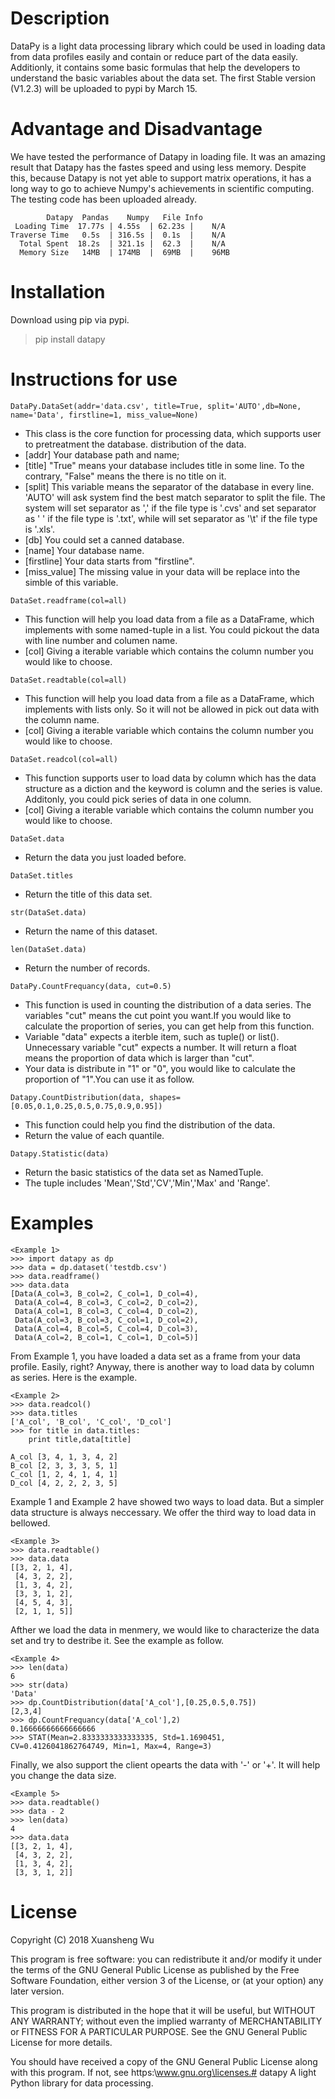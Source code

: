 Description
========================================================
DataPy is a light data processing library which could
be used in loading data from data profiles easily and 
contain or reduce part of the data easily. Additionly,
it contains some basic formulas that help the developers
to understand the basic variables about the data set.
The first Stable version (V1.2.3) will be uploaded to 
pypi by March 15.

Advantage and Disadvantage
========================================================
We have tested the performance of Datapy in loading file.
It was an amazing result that Datapy has the fastes speed and using less memory.
Despite this, because Datapy is not yet able to support matrix operations, it has a long way to go to achieve Numpy's achievements in scientific computing. The testing code has been uploaded already.

       		Datapy	Pandas    Numpy   File Info
	 Loading Time  17.77s | 4.55s  | 62.23s |    N/A
	Traverse Time   0.5s  | 316.5s |  0.1s  |    N/A
 	  Total Spent  18.2s  | 321.1s |  62.3  |    N/A
 	  Memory Size   14MB  | 174MB  |  69MB  |    96MB

Installation
========================================================
Download using pip via pypi.
> pip install datapy

Instructions for use
========================================================
```
DataPy.DataSet(addr='data.csv', title=True, split='AUTO',db=None, name='Data', firstline=1, miss_value=None)
```
- This class is the core function for processing data, which supports user to pretreatment the database.
distribution of the data.
- [addr] Your database path and name;
- [title] "True" means your database includes title in some line. To the contrary, "False" means the there is no title on it.
- [split] This variable means the separator of the database in every line. 'AUTO' will ask system find the best match separator to split the file. The system will set separator as ',' if the file type is '.cvs' and set separator as ' ' if the file type is '.txt', while will set separator as '\t' if the file type is '.xls'.
- [db] You could set a canned database.
- [name] Your database name.
- [firstline] Your data starts from "firstline".
- [miss_value] The missing value in your data will be replace into the simble of this variable.

```
DataSet.readframe(col=all)
```
- This function will help you load data from a file as a DataFrame, which implements with some named-tuple in a list. You could pickout the  data with line number and columen name.
- [col] Giving a iterable variable which contains the column number you would like to choose.

```
DataSet.readtable(col=all)
```
- This function will help you load data from a file as a DataFrame, which implements with lists only. So it will not be allowed in pick out data with the column name.
- [col] Giving a iterable variable which contains the column number you would like to choose.

```
DataSet.readcol(col=all)
```
- This function supports user to load data by column which has the data structure as a diction and the keyword is column and the series is value. Additonly, you could pick series of  data in one column.
- [col] Giving a iterable variable which contains the column number you would like to choose.

```
DataSet.data
```
- Return the data you just loaded before.

```
DataSet.titles
```
- Return the title of this data set.

```
str(DataSet.data)
```
- Return the name of this dataset.

```
len(DataSet.data)
```
- Return the number of records.

```
DataPy.CountFrequancy(data, cut=0.5)
```
- This function is used in counting the distribution of a data series. The variables "cut" means the cut point you want.If you would like to calculate the proportion of series, you can get help from this function.
- Variable "data" expects a iterble item, such as tuple() or list(). Unnecessary variable "cut" expects a number. It will return a float means the proportion of data which is larger than "cut".
- Your data is distribute in "1" or "0", you would like to calculate the proportion of "1".You can use it as follow.

```
Datapy.CountDistribution(data, shapes=[0.05,0.1,0.25,0.5,0.75,0.9,0.95])
```
- This function could help you find the distribution of the data.
- Return the value of each quantile.

```
Datapy.Statistic(data)
```
- Return the basic statistics of the data set as NamedTuple.
- The tuple includes 'Mean','Std','CV','Min','Max' and 'Range'.

Examples
========================================================

```
<Example 1>
>>> import datapy as dp
>>> data = dp.dataset('testdb.csv')
>>> data.readframe()
>>> data.data
[Data(A_col=3, B_col=2, C_col=1, D_col=4),
 Data(A_col=4, B_col=3, C_col=2, D_col=2), 
 Data(A_col=1, B_col=3, C_col=4, D_col=2), 
 Data(A_col=3, B_col=3, C_col=1, D_col=2), 
 Data(A_col=4, B_col=5, C_col=4, D_col=3),
 Data(A_col=2, B_col=1, C_col=1, D_col=5)]
```
From Example 1, you have loaded a data set as a frame 
from your data profile. Easily, right? Anyway, there is 
another way to load data by column as series. Here is 
the example.

```
<Example 2>
>>> data.readcol()
>>> data.titles
['A_col', 'B_col', 'C_col', 'D_col']
>>> for title in data.titles:
	print title,data[title]
	
A_col [3, 4, 1, 3, 4, 2]
B_col [2, 3, 3, 3, 5, 1]
C_col [1, 2, 4, 1, 4, 1]
D_col [4, 2, 2, 2, 3, 5]	
```
Example 1 and Example 2  have showed two ways to load data.
But a simpler data structure is always neccessary. We offer
the third way to load data in bellowed.

```
<Example 3>
>>> data.readtable()
>>> data.data
[[3, 2, 1, 4], 
 [4, 3, 2, 2], 
 [1, 3, 4, 2], 
 [3, 3, 1, 2], 
 [4, 5, 4, 3], 
 [2, 1, 1, 5]]
```
Afther we load the data in menmery, we would like to 
characterize the data set and try to destribe it. See the 
example as follow.


```
<Example 4>
>>> len(data)
6
>>> str(data)
'Data'
>>> dp.CountDistribution(data['A_col'],[0.25,0.5,0.75])
[2,3,4]
>>> dp.CountFrequancy(data['A_col'],2)
0.16666666666666666
>>> STAT(Mean=2.8333333333333335, Std=1.1690451, 
CV=0.4126041862764749, Min=1, Max=4, Range=3)
```
Finally, we also support the client opearts the data with
'-' or '+'. It will help you change the data size.


```
<Example 5>
>>> data.readtable()
>>> data - 2
>>> len(data)
4
>>> data.data
[[3, 2, 1, 4], 
 [4, 3, 2, 2], 
 [1, 3, 4, 2], 
 [3, 3, 1, 2]]	
```

License
========================================================
Copyright (C) 2018 Xuansheng Wu

This program is free software: you can redistribute it and/or modify
it under the terms of the GNU General Public License as published by
the Free Software Foundation, either version 3 of the License, or
(at your option) any later version.

This program is distributed in the hope that it will be useful,
but WITHOUT ANY WARRANTY; without even the implied warranty of
MERCHANTABILITY or FITNESS FOR A PARTICULAR PURPOSE.  See the
GNU General Public License for more details.

You should have received a copy of the GNU General Public License
along with this program.  If not, see https:\\www.gnu.org\licenses.# datapy
A light Python library for data processing.
